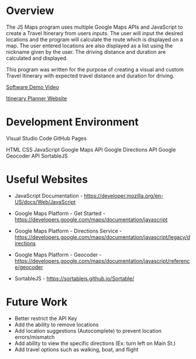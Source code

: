 # Overview

The JS Maps program uses multiple Google Maps APIs and JavaScript to create a Travel Itinerary from users inputs. The user will input the desired locations and the program will calculate the route which is displayed on a map. The user entered locations are also displayed as a list using the nickname given by the user. The driving distance and duration are calculated and displayed.

This program was written for the purpose of creating a visual and custom Travel Itinerary with expected travel distance and duration for driving.

[Software Demo Video](https://youtu.be/kWOBVsPO4xo)

[Itinerary Planner Website](https://ashesmsmith.github.io/JS_Maps/)

# Development Environment

Visual Studio Code
GitHub Pages

HTML
CSS
JavaScript
Google Maps API
Google Directions API
Google Geocoder API
SortableJS

# Useful Websites

- JavaScript Documentation - https://developer.mozilla.org/en-US/docs/Web/JavaScript

- Google Maps Platform - Get Started - https://developers.google.com/maps/documentation/javascript

- Google Maps Platform - Directions Service - https://developers.google.com/maps/documentation/javascript/legacy/directions

- Google Maps Platform - Geocoder - https://developers.google.com/maps/documentation/javascript/reference/geocoder

- SortableJS - https://sortablejs.github.io/Sortable/

# Future Work

- Better restrict the API Key
- Add the ability to remove locations
- Add location suggestions (Autocomplete) to prevent location errors/mismatch
- Add ability to view the specific directions (Ex: turn left on Main St.)
- Add travel options such as walking, boat, and flight

